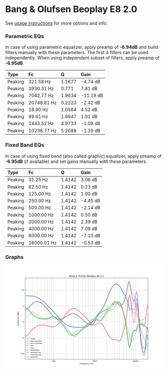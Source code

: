 # Bang & Olufsen Beoplay E8 2.0
See [usage instructions](https://github.com/jaakkopasanen/AutoEq#usage) for more options and info.

### Parametric EQs
In case of using parametric equalizer, apply preamp of **-6.94dB** and build filters manually
with these parameters. The first 4 filters can be used independently.
When using independent subset of filters, apply preamp of **-6.95dB**.

| Type    | Fc          |      Q | Gain      |
|:--------|:------------|:-------|:----------|
| Peaking | 321.58 Hz   | 1.1677 | -4.74 dB  |
| Peaking | 3930.31 Hz  | 0.771  | 7.81 dB   |
| Peaking | 7042.77 Hz  | 1.9634 | -11.19 dB |
| Peaking | 20748.81 Hz | 0.2223 | -2.42 dB  |
| Peaking | 18.90 Hz    | 1.0564 | 4.52 dB   |
| Peaking | 99.61 Hz    | 1.6947 | 1.91 dB   |
| Peaking | 1443.52 Hz  | 4.9733 | -1.09 dB  |
| Peaking | 10238.77 Hz | 5.2088 | -1.29 dB  |

### Fixed Band EQs
In case of using fixed band (also called graphic) equalizer, apply preamp of **-6.95dB**
(if available) and set gains manually with these parameters.

| Type    | Fc          |      Q | Gain     |
|:--------|:------------|:-------|:---------|
| Peaking | 31.25 Hz    | 1.4142 | 3.06 dB  |
| Peaking | 62.50 Hz    | 1.4142 | 0.23 dB  |
| Peaking | 125.00 Hz   | 1.4142 | 1.90 dB  |
| Peaking | 250.00 Hz   | 1.4142 | -4.45 dB |
| Peaking | 500.00 Hz   | 1.4142 | -2.14 dB |
| Peaking | 1000.00 Hz  | 1.4142 | 0.50 dB  |
| Peaking | 2000.00 Hz  | 1.4142 | 2.39 dB  |
| Peaking | 4000.00 Hz  | 1.4142 | 7.08 dB  |
| Peaking | 8000.00 Hz  | 1.4142 | -7.13 dB |
| Peaking | 16000.01 Hz | 1.4142 | -0.53 dB |

### Graphs
![](./Bang%20&%20Olufsen%20Beoplay%20E8%202.0.png)